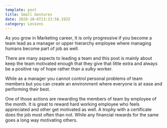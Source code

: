 ```yaml
---
template: post
title: Small Gestures
date: 2020-10-6T13:23:58.193Z
category: Lessons
---
```

As you grow in Marketing career, It is only progressive if you become a team lead as a manager or upper hierarchy employee where managing humans become part of job as well.

There are many aspects to leading a team and this post is mainly about keep the team motivated enough that they give that little extra and always be a positive ray of hope rather than a sulky worker.

While as a manager you cannot control personal problems of team members but you can create an environment where everyone is at ease and performing their best.

One of those actions are rewarding the members of team by employee of the month. It is great to reward hard working employee who feels appreciated and other get motivated as well. A trophy with a certificate does the job most often than not. While any financial rewards for the same goes a long way motivating others.